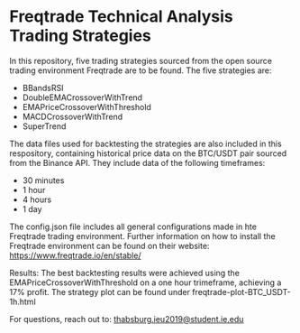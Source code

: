 # Freqtrade Technical Analysis Trading Strategies

In this repository, five trading strategies sourced from the open source trading environment Freqtrade are to be found.
The five strategies are: 
- BBandsRSI
- DoubleEMACrossoverWithTrend
- EMAPriceCrossoverWithThreshold
- MACDCrossoverWithTrend
- SuperTrend

The data files used for backtesting the strategies are also included in this respository, containing historical price data on the BTC/USDT pair sourced from the Binance API. They include data of the following timeframes:
- 30 minutes
- 1 hour
- 4 hours
- 1 day

The config.json file includes all general configurations made in hte Freqtrade trading environment.
Further information on how to install the Freqtrade environment can be found on their website: 
https://www.freqtrade.io/en/stable/

Results:
The best backtesting results were achieved using the EMAPriceCrossoverWithThreshold on a one hour trimeframe, achieving a 17% profit. The strategy plot can be found under freqtrade-plot-BTC_USDT-1h.html

For questions, reach out to: thabsburg.ieu2019@student.ie.edu
